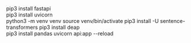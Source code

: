 pip3 install fastapi  
pip3 install uvicorn  
python3 -m venv venv
source venv/bin/activate
pip3 install -U sentence-transformers
pip3 install deap  
pip3 install pandas
uvicorn api:app --reload
